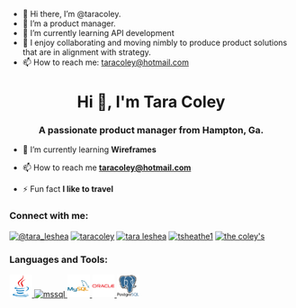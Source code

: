 - 👋 Hi there, I’m @taracoley.
- 👀 I’m a product manager.
- 🌱 I’m currently learning API development
- 💞️ I enjoy collaborating and moving nimbly to produce product solutions that are in alignment with strategy.
- 📫 How to reach me: taracoley@hotmail.com

<!---
taracoley/taracoley is a ✨ special ✨ repository because its `README.md` (this file) appears on your GitHub profile.
You can click the Preview link to take a look at your changes.
--->
<h1 align="center">Hi 👋, I'm Tara Coley</h1>
<h3 align="center">A passionate product manager from Hampton, Ga.</h3>

- 🌱 I’m currently learning **Wireframes**

- 📫 How to reach me **taracoley@hotmail.com**

- ⚡ Fun fact **I like to travel**

<h3 align="left">Connect with me:</h3>
<p align="left">
<a href="https://twitter.com/@tara_leshea" target="blank"><img align="center" src="https://raw.githubusercontent.com/rahuldkjain/github-profile-readme-generator/master/src/images/icons/Social/twitter.svg" alt="@tara_leshea" height="30" width="40" /></a>
<a href="https://linkedin.com/in/taracoley" target="blank"><img align="center" src="https://raw.githubusercontent.com/rahuldkjain/github-profile-readme-generator/master/src/images/icons/Social/linked-in-alt.svg" alt="taracoley" height="30" width="40" /></a>
<a href="https://fb.com/tara leshea" target="blank"><img align="center" src="https://raw.githubusercontent.com/rahuldkjain/github-profile-readme-generator/master/src/images/icons/Social/facebook.svg" alt="tara leshea" height="30" width="40" /></a>
<a href="https://instagram.com/tsheathe1" target="blank"><img align="center" src="https://raw.githubusercontent.com/rahuldkjain/github-profile-readme-generator/master/src/images/icons/Social/instagram.svg" alt="tsheathe1" height="30" width="40" /></a>
<a href="https://www.youtube.com/c/the coley's" target="blank"><img align="center" src="https://raw.githubusercontent.com/rahuldkjain/github-profile-readme-generator/master/src/images/icons/Social/youtube.svg" alt="the coley's" height="30" width="40" /></a>
</p>

<h3 align="left">Languages and Tools:</h3>
<p align="left"> <a href="https://www.java.com" target="_blank" rel="noreferrer"> <img src="https://raw.githubusercontent.com/devicons/devicon/master/icons/java/java-original.svg" alt="java" width="40" height="40"/> </a> <a href="https://www.microsoft.com/en-us/sql-server" target="_blank" rel="noreferrer"> <img src="https://www.svgrepo.com/show/303229/microsoft-sql-server-logo.svg" alt="mssql" width="40" height="40"/> </a> <a href="https://www.mysql.com/" target="_blank" rel="noreferrer"> <img src="https://raw.githubusercontent.com/devicons/devicon/master/icons/mysql/mysql-original-wordmark.svg" alt="mysql" width="40" height="40"/> </a> <a href="https://www.oracle.com/" target="_blank" rel="noreferrer"> <img src="https://raw.githubusercontent.com/devicons/devicon/master/icons/oracle/oracle-original.svg" alt="oracle" width="40" height="40"/> </a> <a href="https://www.postgresql.org" target="_blank" rel="noreferrer"> <img src="https://raw.githubusercontent.com/devicons/devicon/master/icons/postgresql/postgresql-original-wordmark.svg" alt="postgresql" width="40" height="40"/> </a> </p>
